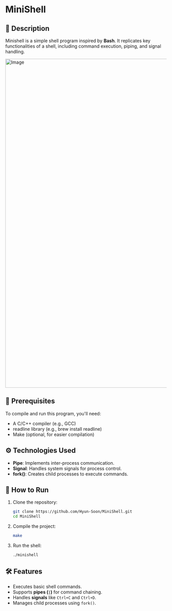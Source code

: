 # **MiniShell**  

## 📌 **Description**  
Minishell is a simple shell program inspired by **Bash**. It replicates key functionalities of a shell, including command execution, piping, and signal handling.  

<img width="1025" alt="Image" src="https://github.com/user-attachments/assets/a437d0e9-f16b-45eb-9513-20ada7a82a9d" />

## 📜 **Prerequisites**
To compile and run this program, you'll need:

- A C/C++ compiler (e.g., GCC)
- readline library (e.g., brew install readline)
- Make (optional, for easier compilation)

## ⚙️ **Technologies Used**  
- **Pipe**: Implements inter-process communication.  
- **Signal**: Handles system signals for process control.  
- **fork()**: Creates child processes to execute commands.  

## 🚀 **How to Run**  
1. Clone the repository:  
   ```bash
   git clone https://github.com/Hyun-Soon/MiniShell.git
   cd MiniShell
   ```
2. Compile the project:  
   ```bash
   make
   ```
3. Run the shell:  
   ```bash
   ./minishell
   ```  

## 🛠 **Features**  
- Executes basic shell commands.  
- Supports **pipes (`|`)** for command chaining.  
- Handles **signals** like `Ctrl+C` and `Ctrl+D`.  
- Manages child processes using `fork()`.  